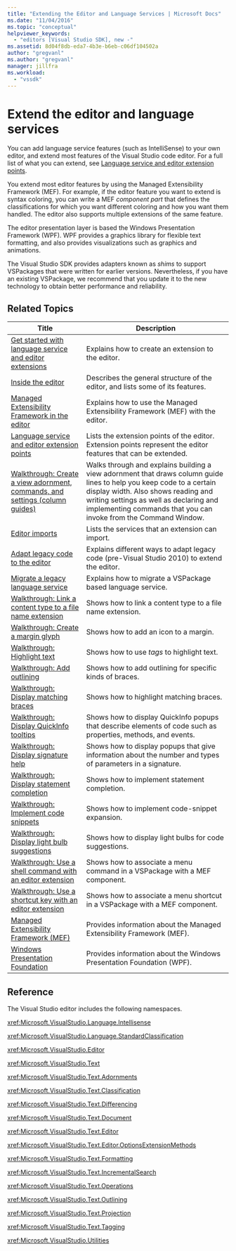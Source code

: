 ```yaml
---
title: "Extending the Editor and Language Services | Microsoft Docs"
ms.date: "11/04/2016"
ms.topic: "conceptual"
helpviewer_keywords: 
  - "editors [Visual Studio SDK], new -"
ms.assetid: 8d04f8db-eda7-4b3e-b6eb-c06df104502a
author: "gregvanl"
ms.author: "gregvanl"
manager: jillfra
ms.workload: 
  - "vssdk"
---
```

# Extend the editor and language services
You can add language service features (such as IntelliSense) to your own editor, and extend most features of the Visual Studio code editor.  For a full list of what you can extend, see [Language service and editor extension points](../extensibility/language-service-and-editor-extension-points.md).  
  
 You extend most editor features by using the Managed Extensibility Framework (MEF). For example, if the editor feature you want to extend is syntax coloring, you can write a MEF *component part* that defines the classifications for which you want different coloring and how you want them handled. The editor also supports multiple extensions of the same feature.  
  
 The editor presentation layer is based the Windows Presentation Framework (WPF). WPF provides a graphics library for flexible text formatting, and also provides visualizations such as graphics and animations.  
  
 The Visual Studio SDK provides adapters known as *shims* to support VSPackages that were written for earlier versions. Nevertheless, if you have an existing VSPackage, we recommend that you update it to the new technology to obtain better performance and reliability.  
  
## Related Topics  
  
|Title|Description|  
|-----------|-----------------|  
|[Get started with language service and editor extensions](../extensibility/getting-started-with-language-service-and-editor-extensions.md)|Explains how to create an extension to the editor.|  
|[Inside the editor](../extensibility/inside-the-editor.md)|Describes the general structure of the editor, and lists some of its features.|  
|[Managed Extensibility Framework in the editor](../extensibility/managed-extensibility-framework-in-the-editor.md)|Explains how to use the Managed Extensibility Framework (MEF) with the editor.|  
|[Language service and editor extension points](../extensibility/language-service-and-editor-extension-points.md)|Lists the extension points of the editor. Extension points represent the editor features that can be extended.|  
|[Walkthrough: Create a view adornment, commands, and settings (column guides)](../extensibility/walkthrough-creating-a-view-adornment-commands-and-settings-column-guides.md)|Walks through and explains building a view adornment that draws column guide lines to help you keep code to a certain display width.  Also shows reading and writing settings as well as declaring and implementing commands that you can invoke from the Command Window.|  
|[Editor imports](../extensibility/editor-imports.md)|Lists the services that an extension can import.|  
|[Adapt legacy code to the editor](../extensibility/adapting-legacy-code-to-the-editor.md)|Explains different ways to adapt legacy code (pre-Visual Studio 2010) to extend the editor.|  
|[Migrate a legacy language service](../extensibility/internals/migrating-a-legacy-language-service.md)|Explains how to migrate a VSPackage based language service.|  
|[Walkthrough: Link a content type to a file name extension](../extensibility/walkthrough-linking-a-content-type-to-a-file-name-extension.md)|Shows how to link a content type to a file name extension.|  
|[Walkthrough: Create a margin glyph](../extensibility/walkthrough-creating-a-margin-glyph.md)|Shows how to add an icon to a margin.|  
|[Walkthrough: Highlight text](../extensibility/walkthrough-highlighting-text.md)|Shows how to use *tags* to highlight text.|  
|[Walkthrough: Add outlining](../extensibility/walkthrough-outlining.md)|Shows how to add outlining for specific kinds of braces.|  
|[Walkthrough: Display matching braces](../extensibility/walkthrough-displaying-matching-braces.md)|Shows how to highlight matching braces.|  
|[Walkthrough: Display QuickInfo tooltips](../extensibility/walkthrough-displaying-quickinfo-tooltips.md)|Shows how to display QuickInfo popups that describe elements of code such as properties, methods, and events.|  
|[Walkthrough: Display signature help](../extensibility/walkthrough-displaying-signature-help.md)|Shows how to display popups that give information about the number and types of parameters in a signature.|  
|[Walkthrough: Display statement completion](../extensibility/walkthrough-displaying-statement-completion.md)|Shows how to implement statement completion.|  
|[Walkthrough: Implement code snippets](../extensibility/walkthrough-implementing-code-snippets.md)|Shows how to implement code-snippet expansion.|  
|[Walkthrough: Display light bulb suggestions](../extensibility/walkthrough-displaying-light-bulb-suggestions.md)|Shows how to display light bulbs for code suggestions.|  
|[Walkthrough: Use a shell command with an editor extension](../extensibility/walkthrough-using-a-shell-command-with-an-editor-extension.md)|Shows how to associate a menu command in a VSPackage with a MEF component.|  
|[Walkthrough: Use a shortcut key with an editor extension](../extensibility/walkthrough-using-a-shortcut-key-with-an-editor-extension.md)|Shows how to associate a menu shortcut in a VSPackage with a MEF component.|  
|[Managed Extensibility Framework (MEF)](/dotnet/framework/mef/index)|Provides information about the Managed Extensibility Framework (MEF).|  
|[Windows Presentation Foundation](/dotnet/framework/wpf/index)|Provides information about the Windows Presentation Foundation (WPF).|  
  
## Reference  
 The Visual Studio editor includes the following namespaces.  
  
 <xref:Microsoft.VisualStudio.Language.Intellisense>  
  
 <xref:Microsoft.VisualStudio.Language.StandardClassification>  
  
 <xref:Microsoft.VisualStudio.Editor>  
  
 <xref:Microsoft.VisualStudio.Text>  
  
 <xref:Microsoft.VisualStudio.Text.Adornments>  
  
 <xref:Microsoft.VisualStudio.Text.Classification>  
  
 <xref:Microsoft.VisualStudio.Text.Differencing>  
  
 <xref:Microsoft.VisualStudio.Text.Document>  
  
 <xref:Microsoft.VisualStudio.Text.Editor>  
  
 <xref:Microsoft.VisualStudio.Text.Editor.OptionsExtensionMethods>  
  
 <xref:Microsoft.VisualStudio.Text.Formatting>  
  
 <xref:Microsoft.VisualStudio.Text.IncrementalSearch>  
  
 <xref:Microsoft.VisualStudio.Text.Operations>  
  
 <xref:Microsoft.VisualStudio.Text.Outlining>  
  
 <xref:Microsoft.VisualStudio.Text.Projection>  
  
 <xref:Microsoft.VisualStudio.Text.Tagging>  
  
 <xref:Microsoft.VisualStudio.Utilities>